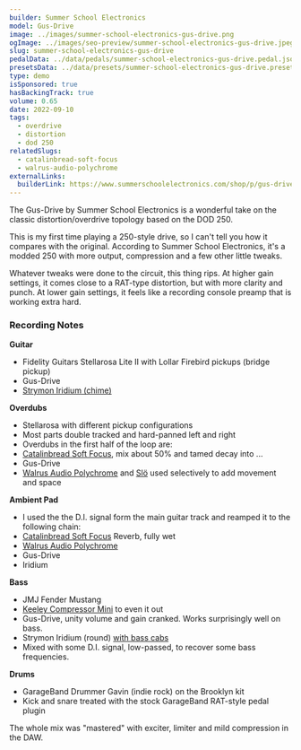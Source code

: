 ```yaml
---
builder: Summer School Electronics
model: Gus-Drive
image: ../images/summer-school-electronics-gus-drive.png
ogImage: ../images/seo-preview/summer-school-electronics-gus-drive.jpeg
slug: summer-school-electronics-gus-drive
pedalData: ../data/pedals/summer-school-electronics-gus-drive.pedal.json
presetsData: ../data/presets/summer-school-electronics-gus-drive.presets.json
type: demo
isSponsored: true
hasBackingTrack: true
volume: 0.65
date: 2022-09-10
tags:
  - overdrive
  - distortion
  - dod 250
relatedSlugs:
  - catalinbread-soft-focus
  - walrus-audio-polychrome
externalLinks:
  builderLink: https://www.summerschoolelectronics.com/shop/p/gus-drive-pre-order
---
```


The Gus-Drive by Summer School Electronics is a wonderful take on the classic distortion/overdrive topology based on the DOD 250.

This is my first time playing a 250-style drive, so I can't tell you how it compares with the original. According to Summer School Electronics, it's a modded 250 with more output, compression and a few other little tweaks.

Whatever tweaks were done to the circuit, this thing rips. At higher gain settings, it comes close to a RAT-type distortion, but with more clarity and punch. At lower gain settings, it feels like a recording console preamp that is working extra hard.

### Recording Notes

**Guitar**

- Fidelity Guitars Stellarosa Lite II with Lollar Firebird pickups (bridge pickup)
- Gus-Drive
- [Strymon Iridium (chime)](/demos/strymon-iridium)

**Overdubs**

- Stellarosa with different pickup configurations
- Most parts double tracked and hard-panned left and right
- Overdubs in the first half of the loop are:
- [Catalinbread Soft Focus](/demos/catalinbread-soft-focus), mix about 50% and tamed decay into ...
- Gus-Drive
- [Walrus Audio Polychrome](/demos/walrus-audio-polychrome) and [Slö](/demos/walrus-audio-slo) used selectively to add movement and space

**Ambient Pad**

- I used the the D.I. signal form the main guitar track and reamped it to the following chain:
- [Catalinbread Soft Focus](/demos/catalinbread-soft-focus) Reverb, fully wet
- [Walrus Audio Polychrome](/demos/walrus-audio-polychrome)
- Gus-Drive
- Iridium

**Bass**

- JMJ Fender Mustang
- [Keeley Compressor Mini](/demos/keeley-electronics-compressor-mini) to even it out
- Gus-Drive, unity volume and gain cranked. Works surprisingly well on bass.
- Strymon Iridium (round) [with bass cabs](/posts/strymon-iridium-bass-ownhammer-ir/)
- Mixed with some D.I. signal, low-passed, to recover some bass frequencies.

**Drums**

- GarageBand Drummer Gavin (indie rock) on the Brooklyn kit
- Kick and snare treated with the stock GarageBand RAT-style pedal plugin

The whole mix was "mastered" with exciter, limiter and mild compression in the DAW.
